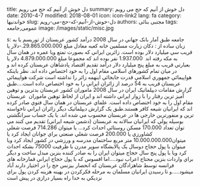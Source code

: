 title: دل خوش از آنیم که حج می رویم
summary: دل خوش از آنیم که حج می رویم
date: 2010-4-7
modified: 2018-08-01
icon:  icon-link2
lang: fa
category: خواندنیها
slug: دل-خوش-از-آنیم-که-حج-می-رویم
authors: مجتبی بنائی
tags: عمومی,جامعه
image: /images/static/misc.jpg

s: جامعه طبق آمار بانک جهاني در سال 2008 درآمد کشور عربستان از توريسم يا به زبان ساده از : دکان زيارت مسلمين خانه کعبه معادل مبلغ 29.865.000.000.-دلار يا قريب سي ميليارد دلار بوده است.  زائرين ايراني که بصورت تمتع ويا عمره در همان سال به مکه رفته اند  1.937.000 نفر بوده اند که مجموعا مبلغ 4.879.000.000 دلار يا بعبارتي قريب به مبلغ پنج ميليارد دلار درآمد تقديم اقتصاد پادشاهان عربستان کرده اند و در ميان تمام کشورهاي اسلامي مقام اول را به خود اختصاص داده اند. نظر باينکه هواپيمائي جمهوري اسلامي قدرت جابجائي اينهمه زائر را نداشته است شرکت هواپيمائي عربستان قريب به 54 درصد از زائران ايراني را به خود اختصاص داده است....طبق گزارش مقامات ديپلماتيک ايران در سال 2008 ماموران کشور عربستان بدترين و توهين آميز ترين رفتار را با زوار ايراني داشته اند و ايران از لحاظ توهين ماموران  عربستان مقام اول را به خود اختصاص داده است. علماي عربستان در همان سال فتوي صادر کرده اند که ايرانيان شيعه کافر هستند.طبق يک گزارش ديپلماتيک ديگر زائران ايراني ناخواسته ترين و منفورترين خارجي ها در عربستان محسوب مي شده اند.    با يک حساب سرانگشتي بوسيله پولي که ايرانيان سالانه به عربستان (دشمن شيعه ايراني) تقديم مي کنند مي توان تعداد 170.000 مسکن روستائي احداث کرد...    يا ميتوان 714.286 فرصت شغلي کشاورزي يا 200.000 فرصت شغلي صنعتي براي جوانان ايجاد کرد    يا ميتوان10.000.000.000 متر مربع ساختمان مدرسه و ورزشي در کشور ايجاد کرد    ويا ميتوان با پول حجاج دوسال يک پالايشگاه سوپر مدرن با ظرفيت 75000 بشکه احداث کرد    ويا با پول پنج سال حجاج ميتوان ايران را به صادر کننده بنزين مبدل ساخت و ديگر براي واردات بنزين محتاج اعراب نبود....اما افسوس که با پول حجاج ايراني قمارخانه هاي فرانسه توسط شاهزادگان عربستان که انحصار بيزنس حج را در اختيار دارند آباد ميشود.....و تا رسيدن ايرانيان مسلمان به مرحله فکرکردن در بهينه هزينه کردن پول براي نزديکي به خدا راه بسيار درازي در پيش است